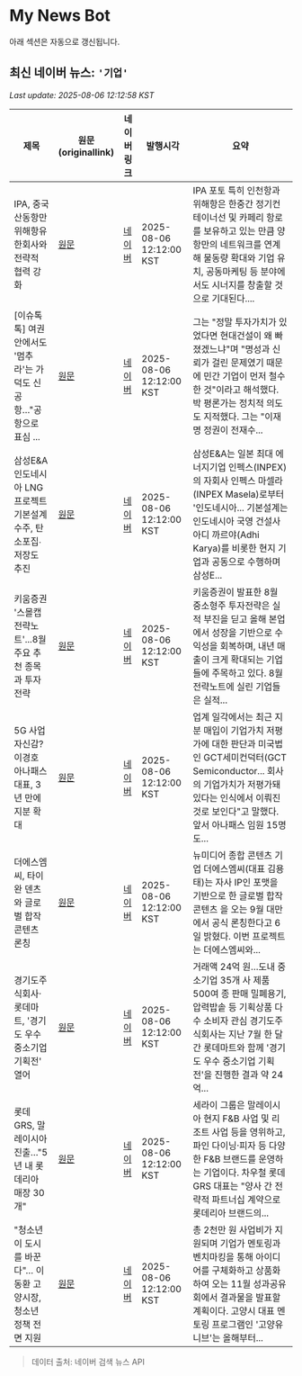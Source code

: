 # My News Bot

아래 섹션은 자동으로 갱신됩니다.

<!-- NEWS:START -->
## 최신 네이버 뉴스: `'기업'`
_Last update: 2025-08-06 12:12:58 KST_

| 제목 | 원문(originallink) | 네이버 링크 | 발행시각 | 요약 |
|---|---|---|---|---|
| IPA, 중국 산동항만위해항유한회사와 전략적 협력 강화 | [원문](http://www.incheonnews.com/news/articleView.html?idxno=428054) | [네이버](http://www.incheonnews.com/news/articleView.html?idxno=428054) | 2025-08-06 12:12:00 KST | IPA 포토 특히 인천항과 위해항은 한중간 정기컨테이너선 및 카페리 항로를 보유하고 있는 만큼 양 항만의 네트워크를 연계해 물동량 확대와 기업 유치, 공동마케팅 등 분야에서도 시너지를 창출할 것으로 기대된다.... |
| [이슈톡톡] 여권 안에서도 '멈추라'는 가덕도 신공항…"공항으로 표심 ... | [원문](https://www.pennmike.com/news/articleView.html?idxno=105765) | [네이버](https://www.pennmike.com/news/articleView.html?idxno=105765) | 2025-08-06 12:12:00 KST | 그는 "정말 투자가치가 있었다면 현대건설이 왜 빠졌겠느냐"며 "명성과 신뢰가 걸린 문제였기 때문에 민간 기업이 먼저 철수한 것"이라고 해석했다. 박 평론가는 정치적 의도도 지적했다. 그는 "이재명 정권이 전재수... |
| 삼성E&A 인도네시아 LNG프로젝트 기본설계 수주, 탄소포집∙저장도 추진 | [원문](https://www.businesspost.co.kr/BP?command=article_view&num=406505) | [네이버](https://www.businesspost.co.kr/BP?command=article_view&num=406505) | 2025-08-06 12:12:00 KST | 삼성E&A는 일본 최대 에너지기업 인펙스(INPEX)의 자회사 인펙스 마셀라(INPEX Masela)로부터 '인도네시아... 기본설계는 인도네시아 국영 건설사 아디 까르야(Adhi Karya)를 비롯한 현지 기업과 공동으로 수행하며 삼성E... |
| 키움증권 '스몰캡 전략노트'...8월 주요 추천 종목과 투자 전략 | [원문](http://www.globalepic.co.kr/view.php?ud=2025080612015127695ebfd494dd_29) | [네이버](http://www.globalepic.co.kr/view.php?ud=2025080612015127695ebfd494dd_29) | 2025-08-06 12:12:00 KST | 키움증권이 발표한 8월 중소형주 투자전략은 실적 부진을 딛고 올해 본업에서 성장을 기반으로 수익성을 회복하며, 내년 매출이 크게 확대되는 기업들에 주목하고 있다. 8월 전략노트에 실린 기업들은 실적... |
| 5G 사업 자신감? 이경호 아나패스 대표, 3년 만에 지분 확대 | [원문](https://dealsite.co.kr/articles/145844) | [네이버](https://dealsite.co.kr/articles/145844) | 2025-08-06 12:12:00 KST | 업계 일각에서는 최근 지분 매입이 기업가치 저평가에 대한 판단과 미국법인 GCT세미컨덕터(GCT Semiconductor... 회사의 기업가치가 저평가돼 있다는 인식에서 이뤄진 것로 보인다"고 말했다. 앞서 아나패스 임원 15명도... |
| 더에스엠씨, 타이완 덴츠와 글로벌 합작 콘텐츠 론칭 | [원문](https://gamefocus.co.kr/detail.php?number=168057) | [네이버](https://gamefocus.co.kr/detail.php?number=168057) | 2025-08-06 12:12:00 KST | 뉴미디어 종합 콘텐츠 기업 더에스엠씨(대표 김용태)는 자사 IP인  포맷을 기반으로 한 글로벌 합작 콘텐츠 을 오는 9월 대만에서 공식 론칭한다고 6일 밝혔다. 이번 프로젝트는 더에스엠씨와... |
| 경기도주식회사·롯데마트, '경기도 우수 중소기업 기획전' 열어 | [원문](https://news.tf.co.kr/read/national/2231396.htm) | [네이버](https://n.news.naver.com/mnews/article/629/0000414283?sid=102) | 2025-08-06 12:12:00 KST | 거래액 24억 원…도내 중소기업 35개 사 제품 500여 종 판매 밀폐용기, 압력밥솥 등 기획상품 다수 소비자 관심 경기도주식회사는 지난 7월 한 달간 롯데마트와 함께 '경기도 우수 중소기업 기획전'을 진행한 결과 약 24억... |
| 롯데GRS, 말레이시아 진출…"5년 내 롯데리아 매장 30개" | [원문](http://www.sisafocus.co.kr/news/articleView.html?idxno=344314) | [네이버](http://www.sisafocus.co.kr/news/articleView.html?idxno=344314) | 2025-08-06 12:12:00 KST | 세라이 그룹은 말레이시아 현지 F&B 사업 및 리조트 사업 등을 영위하고, 파인 다이닝·피자 등 다양한 F&B 브랜드를 운영하는 기업이다. 차우철 롯데GRS 대표는﻿ "양사 간 전략적 파트너십 계약으로 롯데리아 브랜드의... |
| "청소년이 도시를 바꾼다"… 이동환 고양시장, 청소년 정책 전면 지원 | [원문](http://www.fieldnews.kr/news/articleView.html?idxno=20173) | [네이버](http://www.fieldnews.kr/news/articleView.html?idxno=20173) | 2025-08-06 12:12:00 KST | 총 2천만 원 사업비가 지원되며 기업가 멘토링과 벤치마킹을 통해 아이디어를 구체화하고 상품화하여 오는 11월 성과공유회에서 결과물을 발표할 계획이다. 고양시 대표 멘토링 프로그램인 '고양유니브'는 올해부터... |

> 데이터 출처: 네이버 검색 뉴스 API
<!-- NEWS:END -->
